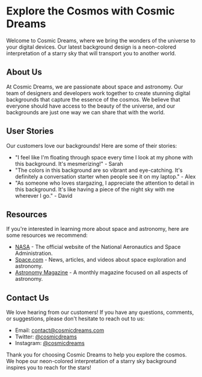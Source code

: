 <!--font:Roboto-->

# Explore the Cosmos with Cosmic Dreams

Welcome to Cosmic Dreams, where we bring the wonders of the universe to your digital devices. Our latest background design is a neon-colored interpretation of a starry sky that will transport you to another world.

## About Us

At Cosmic Dreams, we are passionate about space and astronomy. Our team of designers and developers work together to create stunning digital backgrounds that capture the essence of the cosmos. We believe that everyone should have access to the beauty of the universe, and our backgrounds are just one way we can share that with the world.

## User Stories

Our customers love our backgrounds! Here are some of their stories:

- "I feel like I'm floating through space every time I look at my phone with this background. It's mesmerizing!" - Sarah
- "The colors in this background are so vibrant and eye-catching. It's definitely a conversation starter when people see it on my laptop." - Alex
- "As someone who loves stargazing, I appreciate the attention to detail in this background. It's like having a piece of the night sky with me wherever I go." - David

## Resources

If you're interested in learning more about space and astronomy, here are some resources we recommend:

- [NASA](#) - The official website of the National Aeronautics and Space Administration.
- [Space.com](#) - News, articles, and videos about space exploration and astronomy.
- [Astronomy Magazine](#) - A monthly magazine focused on all aspects of astronomy.

## Contact Us

We love hearing from our customers! If you have any questions, comments, or suggestions, please don't hesitate to reach out to us:

- Email: contact@cosmicdreams.com
- Twitter: [@cosmicdreams](#)
- Instagram: [@cosmicdreams](#)

Thank you for choosing Cosmic Dreams to help you explore the cosmos. We hope our neon-colored interpretation of a starry sky background inspires you to reach for the stars!

<!--

Write me content for website with wallpaper which alt text is:

"A neon-colored interpretation of a starry sky"

The name/title of the page should not be 1:1 copy of the alt text but rather a real content of the website which is using this wallpaper.

- Use markdown format 
- Start with heading
- Heading should be short and concise
- The content should look like a real website 
- The website should not be about the wallpaper, wallpaper is just a related background
- Heading should be contain work "wallpaper" or "background"
- Include real sections like references, contact, user stories, etc. use things relevant to the page purpose.
- Feel free to use structure like headings, bullets, numbering, blockquotes, paragraphs, horizontal lines, etc.
- You can use formatting like bold or _italic_
- You can include UTF-8 emojis
- Links should be only #hash anchors (and you can refer to the document itself)
- Do not include images


---


# Cosmic Dreams Wallpaper: A Neon-Colored Interpretation of a Starry Sky

Welcome to Cosmic Dreams, where our mission is to bring the beauty of the universe to your digital devices. Our neon-colored interpretation of a starry sky wallpaper is the perfect way to add a touch of cosmic wonder to your desktop or mobile background.

## About Us

At Cosmic Dreams, we are passionate about all things space and astronomy. Our team of designers and developers work together to create stunning digital wallpapers that capture the essence of the cosmos. We believe that everyone should have access to the beauty of the universe, and our wallpapers are just one way we can share that with the world.

## User Stories

Our customers love our wallpapers! Here are some of their stories:

- "I've been using the Cosmic Dreams starry sky wallpaper for months now, and it never gets old. It's the perfect background for my laptop when I'm working late into the night." - Sarah
- "I love how vibrant the colors are in this wallpaper. It's like having a little piece of the galaxy on my phone." - Alex
- "As an astronomy enthusiast, I appreciate the attention to detail in this wallpaper. It's clear that the designers at Cosmic Dreams really know their stuff!" - David

## References

If you're interested in learning more about the universe, here are some resources we recommend:

- [NASA](#) - The official website of the National Aeronautics and Space Administration.
- [Space.com](#) - News, articles, and videos about space exploration and astronomy.
- [Astronomy Magazine](#) - A monthly magazine focused on all aspects of astronomy.

## Contact Us

We love hearing from our customers! If you have any questions, comments, or suggestions, please don't hesitate to reach out to us:

- Email: contact@cosmicdreams.com
- Twitter: [@cosmicdreams](#)
- Instagram: [@cosmicdreams](#)

Thank you for choosing Cosmic Dreams for your digital wallpaper needs. We hope our neon-colored interpretation of a starry sky brings a little bit of magic to your day!


---


Heading should not include word "wallpaper". The website should not be about the wallpaper itself, wallpaper is just a related background, rewrite whole content.


---


# Explore the Cosmos with Cosmic Dreams

Welcome to Cosmic Dreams, where we bring the wonders of the universe to your digital devices. Our latest background design is a neon-colored interpretation of a starry sky that will transport you to another world.

## About Us

At Cosmic Dreams, we are passionate about space and astronomy. Our team of designers and developers work together to create stunning digital backgrounds that capture the essence of the cosmos. We believe that everyone should have access to the beauty of the universe, and our backgrounds are just one way we can share that with the world.

## User Stories

Our customers love our backgrounds! Here are some of their stories:

- "I feel like I'm floating through space every time I look at my phone with this background. It's mesmerizing!" - Sarah
- "The colors in this background are so vibrant and eye-catching. It's definitely a conversation starter when people see it on my laptop." - Alex
- "As someone who loves stargazing, I appreciate the attention to detail in this background. It's like having a piece of the night sky with me wherever I go." - David

## Resources

If you're interested in learning more about space and astronomy, here are some resources we recommend:

- [NASA](#) - The official website of the National Aeronautics and Space Administration.
- [Space.com](#) - News, articles, and videos about space exploration and astronomy.
- [Astronomy Magazine](#) - A monthly magazine focused on all aspects of astronomy.

## Contact Us

We love hearing from our customers! If you have any questions, comments, or suggestions, please don't hesitate to reach out to us:

- Email: contact@cosmicdreams.com
- Twitter: [@cosmicdreams](#)
- Instagram: [@cosmicdreams](#)

Thank you for choosing Cosmic Dreams to help you explore the cosmos. We hope our neon-colored interpretation of a starry sky background inspires you to reach for the stars!

-->
